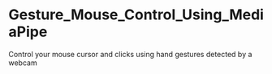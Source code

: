 # Gesture_Mouse_Control_Using_MediaPipe
Control your mouse cursor and clicks using hand gestures detected by a webcam
